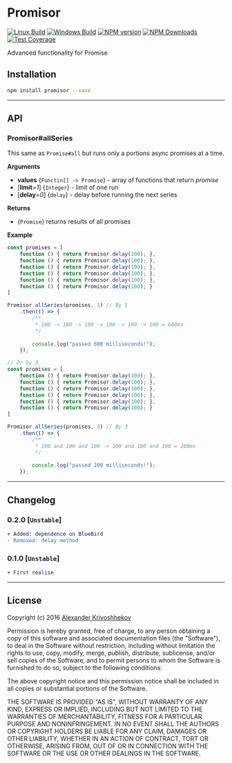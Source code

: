 # Promisor

[![Linux Build][travis-image]][travis-url]
[![Windows Build][appveyor-image]][appveyor-url]
[![NPM version][npm-v-image]][npm-url]
[![NPM Downloads][npm-dm-image]][npm-url]
[![Test Coverage][coveralls-image]][coveralls-url]


Advanced functionality for Promise

## Installation
```sh
npm install promisor --save
```

--------------------------------------------------------------------------------

## API
### Promisor\#allSeries
This same as `Promise#all` but runs only a portions async promises at a time.

**Arguments**
* **values** {`Functin[] -> Promise`}      - array of functions that return *promise*
* [**limit**=*1*] {`Integer`}   - limit of one run
* [**delay**=*0*] {`delay`}     - delay before running the next series

**Returns**
* {`Promise`} returns results of all promises

**Example**

```js
const promises = [
    function () { return Promisor.delay(100); },
    function () { return Promisor.delay(100); },
    function () { return Promisor.delay(100); },
    function () { return Promisor.delay(100); },
    function () { return Promisor.delay(100); },
    function () { return Promisor.delay(100); }
]

Promisor.allSeries(promises, 1) // By 1
    .then(() => {
        /**
         * 100 -> 100 -> 100 -> 100 -> 100 -> 100 = 600ms
         */
        
        console.log("passed 600 milliseconds!");
    });

// Or by 3
const promises = [
    function () { return Promisor.delay(100); },
    function () { return Promisor.delay(100); },
    function () { return Promisor.delay(100); },
    function () { return Promisor.delay(100); },
    function () { return Promisor.delay(100); },
    function () { return Promisor.delay(100); }
]

Promisor.allSeries(promises, 3) // By 3
    .then(() => {
        /**
         * 100 and 100 and 100 -> 100 and 100 and 100 = 200ms
         */
        
        console.log("passed 200 milliseconds!");
    });
```

--------------------------------------------------------------------------------

## Changelog
### 0.2.0 [`Unstable`]
```diff
+ Added: dependence on BlueBird
- Removed: delay method
```

### 0.1.0 [`Unstable`]
```diff
+ First realise
```

--------------------------------------------------------------------------------

## License
Copyright (c)  2016 [Alexander Krivoshhekov](http://github.com/SuperPaintman)

Permission is hereby granted, free of charge, to any person obtaining a copy of this software and associated documentation files (the "Software"), to deal in the Software without restriction, including without limitation the rights to use, copy, modify, merge, publish, distribute, sublicense, and/or sell copies of the Software, and to permit persons to whom the Software is furnished to do so, subject to the following conditions:

The above copyright notice and this permission notice shall be included in all copies or substantial portions of the Software.

THE SOFTWARE IS PROVIDED "AS IS", WITHOUT WARRANTY OF ANY KIND, EXPRESS OR IMPLIED, INCLUDING BUT NOT LIMITED TO THE WARRANTIES OF MERCHANTABILITY, FITNESS FOR A PARTICULAR PURPOSE AND NONINFRINGEMENT. IN NO EVENT SHALL THE AUTHORS OR COPYRIGHT HOLDERS BE LIABLE FOR ANY CLAIM, DAMAGES OR OTHER LIABILITY, WHETHER IN AN ACTION OF CONTRACT, TORT OR OTHERWISE, ARISING FROM, OUT OF OR IN CONNECTION WITH THE SOFTWARE OR THE USE OR OTHER DEALINGS IN THE SOFTWARE.

[npm-url]: https://www.npmjs.com/package/promisor
[npm-v-image]: https://img.shields.io/npm/v/promisor.svg
[npm-dm-image]: https://img.shields.io/npm/dm/Promisor.svg
[travis-image]: https://img.shields.io/travis/SuperPaintman/Promisor/master.svg?label=linux
[travis-url]: https://travis-ci.org/SuperPaintman/Promisor
[appveyor-image]: https://img.shields.io/appveyor/ci/SuperPaintman/Promisor/master.svg?label=windows
[appveyor-url]: https://ci.appveyor.com/project/SuperPaintman/Promisor
[coveralls-image]: https://img.shields.io/coveralls/SuperPaintman/Promisor/master.svg
[coveralls-url]: https://coveralls.io/r/SuperPaintman/Promisor?branch=master
